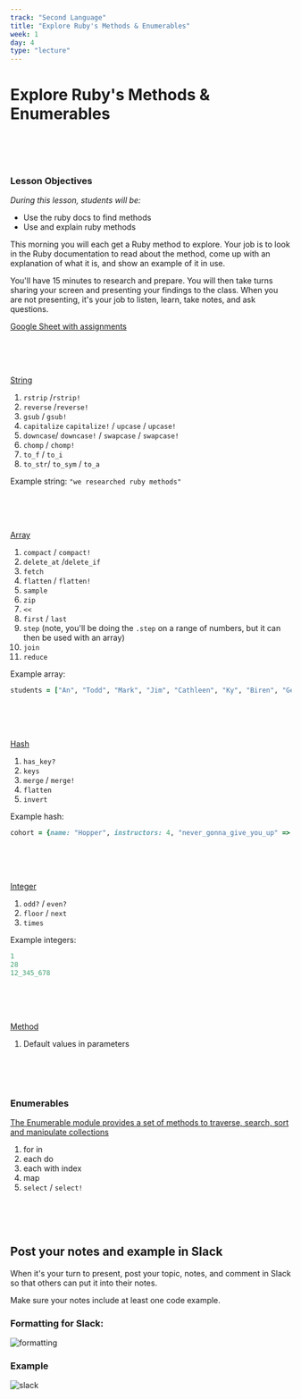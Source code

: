 ```yaml
---
track: "Second Language"
title: "Explore Ruby's Methods & Enumerables"
week: 1
day: 4
type: "lecture"
---
```



# Explore Ruby's Methods & Enumerables

<br>
<br>
<br>

### Lesson Objectives
_During this lesson, students will be:_
- Use the ruby docs to find methods
- Use and explain ruby methods


This morning you will each get a Ruby method to explore. Your job is to look in the Ruby documentation to read about the method, come up with an explanation of what it is, and show an example of it in use.

You'll have 15 minutes to research and prepare. You will then take turns sharing your screen and presenting your findings to the class. When you are not presenting, it's your job to listen, learn, take notes, and ask questions.

[Google Sheet with assignments](https://docs.google.com/spreadsheets/d/1aDxGP2wm_CBdCWGcq09-ZIyt2TltSuayVes4x0wgGbI/edit?usp=sharing)

<br>
<br>
<br>

[String](http://ruby-doc.org/core-2.5.5/String.html)

1. `rstrip` /`rstrip!`
2. `reverse` /`reverse!`
3. `gsub` / `gsub!`
4. `capitalize` `capitalize!` / `upcase` / `upcase!`
5. `downcase`/ `downcase!` / `swapcase` / `swapcase!`
6. `chomp` / `chomp!`
7. `to_f` / `to_i`
8. `to_str`/ `to_sym` / `to_a`

Example string: `"we researched ruby methods"`

<br>
<br>
<br>

[Array](http://ruby-doc.org/core-2.5.5/Array.html)

1. `compact` / `compact!`
1. `delete_at` /`delete_if`
1. `fetch`
1. `flatten` / `flatten!`
1. `sample`
1. `zip`
1. `<<`
1. `first` / `last`
1. `step` (note, you'll be doing the `.step` on a range of numbers, but it can then be used with an array)
1. `join`
1. `reduce`

Example array:
```ruby
students = ["An", "Todd", "Mark", "Jim", "Cathleen", "Ky", "Biren", "Geraldine", "Hanna", "Dylan", "Sheila", "Charles", "Soniya", "Jerrica", "Ellen", "Lenin", "Adam", "Stanley", "Matthew", "Anthony", "Joe", "Emily", "Amanda"]
```


<br>
<br>
<br>

[Hash](http://ruby-doc.org/core-2.5.5/Hash.html)

1. `has_key?`
1. `keys`
1. `merge` / `merge!`
1. `flatten`
1. `invert`

Example hash:
```ruby
cohort = {name: "Hopper", instructors: 4, "never_gonna_give_you_up" => "favorite song", most_played_song: "Freebird", instructors: ["Matt", "Thom", "Karolin", "Kristyn"], 100 => 200}
```

<br>
<br>
<br>


[Integer](http://ruby-doc.org/core-2.5.5/Integer.html)

1. `odd?` / `even?`
1. `floor` / `next`
1. `times`

Example integers:
```ruby
1
28
12_345_678
```

<br>
<br>
<br>

[Method](http://www.skorks.com/2009/08/method-arguments-in-ruby/)
1. Default values in parameters

<br>
<br>
<br>

### Enumerables

[The Enumerable module provides a set of methods to traverse, search, sort and manipulate collections](http://ruby.bastardsbook.com/chapters/enumerables/)
1. for in
1. each do
1. each with index
1. map
1. `select` / `select!`

<br>
<br>
<br>



## Post your notes and example in Slack

When it's your turn to present, post your topic, notes, and comment in Slack so that others can put it into their notes. 


Make sure your notes include at least one code example.


### Formatting for Slack:
![formatting](https://i.imgur.com/R1J1OOg.png)


### Example

![slack](https://i.imgur.com/jd2Xg3y.png)

<br>
<br>
<br>

